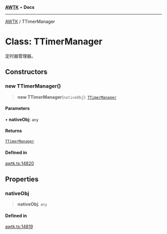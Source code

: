 [**AWTK**](../README.md) • **Docs**

***

[AWTK](../globals.md) / TTimerManager

# Class: TTimerManager

定时器管理器。

## Constructors

### new TTimerManager()

> **new TTimerManager**(`nativeObj`): [`TTimerManager`](TTimerManager.md)

#### Parameters

• **nativeObj**: `any`

#### Returns

[`TTimerManager`](TTimerManager.md)

#### Defined in

[awtk.ts:14820](https://github.com/zlgopen/awtk-binding/blob/f59cb588237dd9223284af0eed269ac285d66f8b/tools/code_gen/js/output/awtk.ts#L14820)

## Properties

### nativeObj

> **nativeObj**: `any`

#### Defined in

[awtk.ts:14819](https://github.com/zlgopen/awtk-binding/blob/f59cb588237dd9223284af0eed269ac285d66f8b/tools/code_gen/js/output/awtk.ts#L14819)
